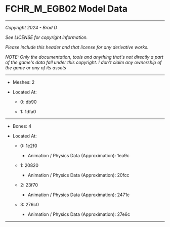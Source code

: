 # FCHR_M_EGB02 Model Data

---

*Copyright 2024 - Brad D*

*See LICENSE for copyright information.*

*Please include this header and that license for any derivative works.*

*NOTE: Only the documentation, tools and anything that's not directly a part of the game's data fall under this copyright. I don't claim any ownership of the game or any of its assets*

---

* Meshes: 2

* Located At:

  * 0: db90

  * 1: 1dfa0

---

* Bones: 4

* Located At:

  * 0: 1e2f0

    * Animation / Physics Data (Approximation): 1ea9c

  * 1: 20820

    * Animation / Physics Data (Approximation): 20fcc

  * 2: 23f70

    * Animation / Physics Data (Approximation): 2471c

  * 3: 276c0

    * Animation / Physics Data (Approximation): 27e6c

---


